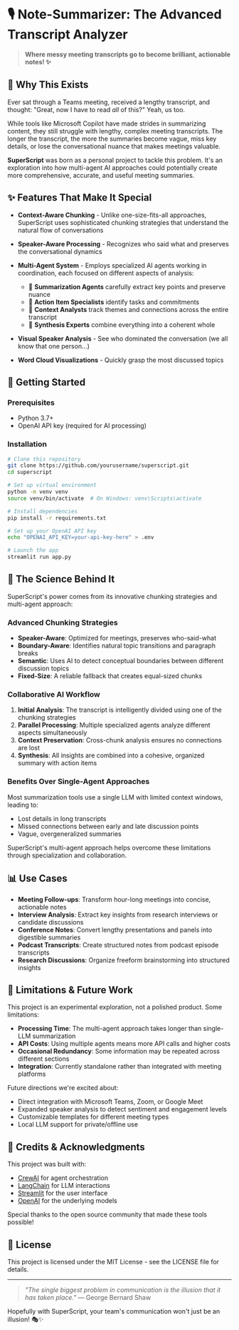 # 🎙️ Note-Summarizer: The Advanced Transcript Analyzer

> **Where messy meeting transcripts go to become brilliant, actionable notes! ✨**

## 🌟 Why This Exists

Ever sat through a Teams meeting, received a lengthy transcript, and thought: "Great, now I have to read *all* of this?" Yeah, us too.

While tools like Microsoft Copilot have made strides in summarizing content, they still struggle with lengthy, complex meeting transcripts. The longer the transcript, the more the summaries become vague, miss key details, or lose the conversational nuance that makes meetings valuable.

**SuperScript** was born as a personal project to tackle this problem. It's an exploration into how multi-agent AI approaches could potentially create more comprehensive, accurate, and useful meeting summaries.

## ✨ Features That Make It Special

- **Context-Aware Chunking** - Unlike one-size-fits-all approaches, SuperScript uses sophisticated chunking strategies that understand the natural flow of conversations
  
- **Speaker-Aware Processing** - Recognizes who said what and preserves the conversational dynamics

- **Multi-Agent System** - Employs specialized AI agents working in coordination, each focused on different aspects of analysis:
  - 📝 **Summarization Agents** carefully extract key points and preserve nuance
  - 🎯 **Action Item Specialists** identify tasks and commitments
  - 🔎 **Context Analysts** track themes and connections across the entire transcript
  - 🧩 **Synthesis Experts** combine everything into a coherent whole

- **Visual Speaker Analysis** - See who dominated the conversation (we all know that one person...)

- **Word Cloud Visualizations** - Quickly grasp the most discussed topics

## 🚀 Getting Started

### Prerequisites
- Python 3.7+
- OpenAI API key (required for AI processing)

### Installation

```bash
# Clone this repository
git clone https://github.com/yourusername/superscript.git
cd superscript

# Set up virtual environment
python -m venv venv
source venv/bin/activate  # On Windows: venv\Scripts\activate

# Install dependencies
pip install -r requirements.txt

# Set up your OpenAI API key
echo "OPENAI_API_KEY=your-api-key-here" > .env

# Launch the app
streamlit run app.py
```

## 🧠 The Science Behind It

SuperScript's power comes from its innovative chunking strategies and multi-agent approach:

### Advanced Chunking Strategies

- **Speaker-Aware**: Optimized for meetings, preserves who-said-what
- **Boundary-Aware**: Identifies natural topic transitions and paragraph breaks
- **Semantic**: Uses AI to detect conceptual boundaries between different discussion topics
- **Fixed-Size**: A reliable fallback that creates equal-sized chunks

### Collaborative AI Workflow

1. **Initial Analysis**: The transcript is intelligently divided using one of the chunking strategies
2. **Parallel Processing**: Multiple specialized agents analyze different aspects simultaneously
3. **Context Preservation**: Cross-chunk analysis ensures no connections are lost
4. **Synthesis**: All insights are combined into a cohesive, organized summary with action items

### Benefits Over Single-Agent Approaches

Most summarization tools use a single LLM with limited context windows, leading to:
- Lost details in long transcripts
- Missed connections between early and late discussion points
- Vague, overgeneralized summaries

SuperScript's multi-agent approach helps overcome these limitations through specialization and collaboration.

## 📊 Use Cases

- **Meeting Follow-ups**: Transform hour-long meetings into concise, actionable notes
- **Interview Analysis**: Extract key insights from research interviews or candidate discussions
- **Conference Notes**: Convert lengthy presentations and panels into digestible summaries
- **Podcast Transcripts**: Create structured notes from podcast episode transcripts
- **Research Discussions**: Organize freeform brainstorming into structured insights

## 🚧 Limitations & Future Work

This project is an experimental exploration, not a polished product. Some limitations:

- **Processing Time**: The multi-agent approach takes longer than single-LLM summarization
- **API Costs**: Using multiple agents means more API calls and higher costs
- **Occasional Redundancy**: Some information may be repeated across different sections
- **Integration**: Currently standalone rather than integrated with meeting platforms

Future directions we're excited about:
- Direct integration with Microsoft Teams, Zoom, or Google Meet
- Expanded speaker analysis to detect sentiment and engagement levels
- Customizable templates for different meeting types
- Local LLM support for private/offline use

## 🙏 Credits & Acknowledgments

This project was built with:
- [CrewAI](https://github.com/joaomdmoura/crewAI) for agent orchestration
- [LangChain](https://github.com/hwchase17/langchain) for LLM interactions
- [Streamlit](https://streamlit.io/) for the user interface
- [OpenAI](https://openai.com/) for the underlying models

Special thanks to the open source community that made these tools possible!

## 📜 License

This project is licensed under the MIT License - see the LICENSE file for details.

---

> *"The single biggest problem in communication is the illusion that it has taken place."* — George Bernard Shaw

Hopefully with SuperScript, your team's communication won't just be an illusion! 🎭✨